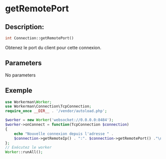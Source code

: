 # getRemotePort
## Description:
```php
int Connection::getRemotePort()
```
Obtenez le port du client pour cette connexion.

## Parameters
No parameters

## Exemple
```php
use Workerman\Worker;
use Workerman\Connection\TcpConnection;
require_once __DIR__ . '/vendor/autoload.php';

$worker = new Worker('websocket://0.0.0.0:8484');
$worker->onConnect = function(TcpConnection $connection)
{
    echo "Nouvelle connexion depuis l'adresse " .
    $connection->getRemoteIp() . ":". $connection->getRemotePort() ."\n";
};
// Exécutez le worker
Worker::runAll();
```
